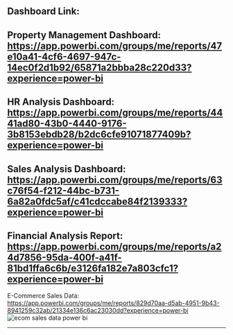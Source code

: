 Dashboard Link:
---------------

Property Management Dashboard: https://app.powerbi.com/groups/me/reports/47e10a41-4cf6-4697-947c-14ec0f2d1b92/65871a2bbba28c220d33?experience=power-bi
-------------------------------------------------------------------------------------------------------------------------------
HR Analysis Dashboard: https://app.powerbi.com/groups/me/reports/4441ad80-43b0-4440-9176-3b8153ebdb28/b2dc6cfe91071877409b?experience=power-bi
-------------------------------------------------------------------------------------------------------------------------------
Sales Analysis Dashboard: https://app.powerbi.com/groups/me/reports/63c76f54-f212-44bc-b731-6a82a0fdc5af/c41cdccabe84f2139333?experience=power-bi
-------------------------------------------------------------------------------------------------------------------------------
Financial Analysis Report: https://app.powerbi.com/groups/me/reports/a24d7856-95da-400f-a41f-81bd1ffa6c6b/e3126fa182e7a803cfc1?experience=power-bi
-------------------------------------------------------------------------------------------------------------------------------
E-Commerce Sales Data: https://app.powerbi.com/groups/me/reports/829d70aa-d5ab-4951-9b43-8941259c32ab/21334e136c6ac23030dd?experience=power-bi
![ecom sales data power bi](https://github.com/user-attachments/assets/9e0aae88-48d6-4a37-9688-92e01e88a091)

-------------------------------------------------------------------------------------------------------------------------------
